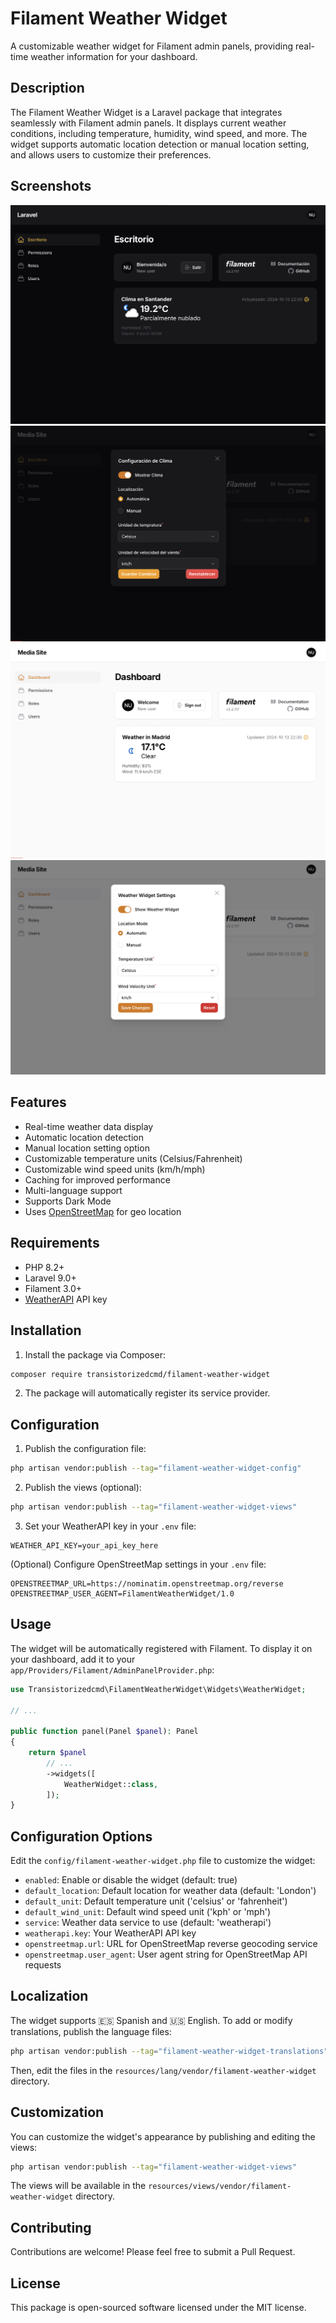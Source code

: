# Filament Weather Widget

A customizable weather widget for Filament admin panels, providing real-time weather information for your dashboard.

## Description

The Filament Weather Widget is a Laravel package that integrates seamlessly with Filament admin panels. It displays current weather conditions, including temperature, humidity, wind speed, and more. The widget supports automatic location detection or manual location setting, and allows users to customize their preferences.

## Screenshots

![Spanish Weather Widget Screenshot](docs/screenshot-dark-es-widget.png)
![Spahish Settings Screenshot](docs/screenshot-dark-es-settings.png)
![English Weather Widget Screenshot](docs/screenshot-light-en-widget.png)
![English Settings Screenshot](docs/screenshot-light-en-settings.png)

## Features

- Real-time weather data display
- Automatic location detection
- Manual location setting option
- Customizable temperature units (Celsius/Fahrenheit)
- Customizable wind speed units (km/h/mph)
- Caching for improved performance
- Multi-language support
- Supports Dark Mode
- Uses [OpenStreetMap](https://openstreetmap.org) for geo location

## Requirements

- PHP 8.2+
- Laravel 9.0+
- Filament 3.0+
- [WeatherAPI](https://www.weatherapi.com) API key

## Installation

1. Install the package via Composer:

```bash
composer require transistorizedcmd/filament-weather-widget
```

2. The package will automatically register its service provider.

## Configuration

1. Publish the configuration file:

```bash
php artisan vendor:publish --tag="filament-weather-widget-config"
```

2. Publish the views (optional):

```bash
php artisan vendor:publish --tag="filament-weather-widget-views"
```

3. Set your WeatherAPI key in your `.env` file:

```
WEATHER_API_KEY=your_api_key_here
```

(Optional) Configure OpenStreetMap settings in your `.env` file:

```
OPENSTREETMAP_URL=https://nominatim.openstreetmap.org/reverse
OPENSTREETMAP_USER_AGENT=FilamentWeatherWidget/1.0
```

## Usage

The widget will be automatically registered with Filament. To display it on your dashboard, add it to your `app/Providers/Filament/AdminPanelProvider.php`:

```php
use Transistorizedcmd\FilamentWeatherWidget\Widgets\WeatherWidget;

// ...

public function panel(Panel $panel): Panel
{
    return $panel
        // ...
        ->widgets([
            WeatherWidget::class,
        ]);
}
```

## Configuration Options

Edit the `config/filament-weather-widget.php` file to customize the widget:

- `enabled`: Enable or disable the widget (default: true)
- `default_location`: Default location for weather data (default: 'London')
- `default_unit`: Default temperature unit ('celsius' or 'fahrenheit')
- `default_wind_unit`: Default wind speed unit ('kph' or 'mph')
- `service`: Weather data service to use (default: 'weatherapi')
- `weatherapi.key`: Your WeatherAPI API key
- `openstreetmap.url`: URL for OpenStreetMap reverse geocoding service
- `openstreetmap.user_agent`: User agent string for OpenStreetMap API requests

## Localization

The widget supports 🇪🇸 Spanish and 🇺🇸 English. To add or modify translations, publish the language files:

```bash
php artisan vendor:publish --tag="filament-weather-widget-translations"
```

Then, edit the files in the `resources/lang/vendor/filament-weather-widget` directory.

## Customization

You can customize the widget's appearance by publishing and editing the views:

```bash
php artisan vendor:publish --tag="filament-weather-widget-views"
```

The views will be available in the `resources/views/vendor/filament-weather-widget` directory.

## Contributing

Contributions are welcome! Please feel free to submit a Pull Request.

## License

This package is open-sourced software licensed under the MIT license.